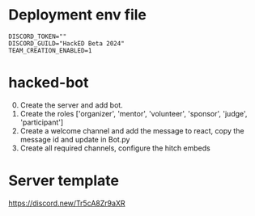 # Deployment env file
```env
DISCORD_TOKEN=""
DISCORD_GUILD="HackED Beta 2024"
TEAM_CREATION_ENABLED=1
```

# hacked-bot
0. Create the server and add bot.
1. Create the roles ['organizer', 'mentor', 'volunteer', 'sponsor', 'judge', 'participant']
2. Create a welcome channel and add the message to react, copy the message id and update in Bot.py
3. Create all required channels, configure the hitch embeds

# Server template
https://discord.new/Tr5cA8Zr9aXR
